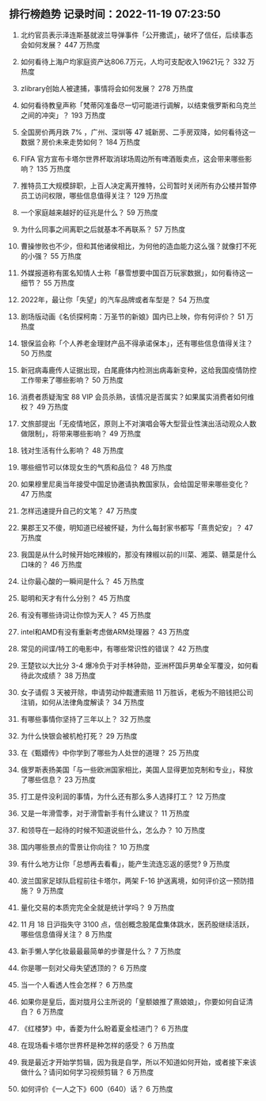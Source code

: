 
## 排行榜趋势 记录时间：2022-11-19 07:23:50
  
  1. 北约官员表示泽连斯基就波兰导弹事件「公开撒谎」，破坏了信任，后续事态会如何发展？ 447 万热度
    
  2. 如何看待上海户均家庭资产达806.7​万元，人均可支配收入19621元？ 332 万热度
    
  3. zlibrary创始人被逮捕，事情将会如何发展？ 278 万热度
    
  4. 如何看待教皇声称「梵蒂冈准备尽一切可能进行调解，以结束俄罗斯和乌克兰之间的冲突」？ 193 万热度
    
  5. 全国房价两月跌 7% ，广州、深圳等 47 城新房、二手房双降，如何看待这一数据？房价未来走势如何？ 184 万热度
    
  6. FIFA 官方宣布卡塔尔世界杯取消球场周边所有啤酒贩卖点，这会带来哪些影响？ 135 万热度
    
  7. 推特员工大规模辞职，上百人决定离开推特，公司暂时关闭所有办公楼并暂停员工访问权限，哪些信息值得关注？ 129 万热度
    
  8. 一个家庭越来越好的征兆是什么？ 59 万热度
    
  9. 为什么同事之间离职之后就基本不再联系？ 57 万热度
    
  10. 曹操惨败也不少，但和其他诸侯相比，为何他的造血能力这么强？就像打不死的小强？ 55 万热度
    
  11. 外媒报道称有匿名知情人士称「暴雪想要中国百万玩家数据」，如何看待这一细节？ 55 万热度
    
  12. 2022年，最让你「失望」的汽车品牌或者车型是？ 54 万热度
    
  13. 剧场版动画《名侦探柯南：万圣节的新娘》国内已上映，你有何评价？ 51 万热度
    
  14. 银保监会称「个人养老金理财产品不得承诺保本」，还有哪些信息值得关注？ 50 万热度
    
  15. 新冠病毒鹿传人证据出现，白尾鹿体内检测出病毒新变种，这给我国疫情防控工作带来了哪些影响？ 50 万热度
    
  16. 消费者质疑淘宝 88 VIP 会员杀熟，该情况是否属实？如果属实消费者如何维权？ 49 万热度
    
  17. 文旅部提出「无疫情地区，原则上不对演唱会等大型营业性演出活动观众人数做限制」，将带来哪些影响？ 49 万热度
    
  18. 钱对生活有什么影响？ 48 万热度
    
  19. 哪些细节可以体现女生的气质和品位？ 48 万热度
    
  20. 如果穆里尼奥当年接受中国足协邀请执教国家队，会给国足带来哪些变化？ 47 万热度
    
  21. 怎样迅速提升自己的文笔？ 47 万热度
    
  22. 果郡王又不傻，明知道已经被怀疑，为什么每封家书都写「熹贵妃安」？ 47 万热度
    
  23. 我国是从什么时候开始吃辣椒的，那没有辣椒以前的川菜、湘菜、赣菜是什么口味的？ 46 万热度
    
  24. 让你最心酸的一瞬间是什么？ 45 万热度
    
  25. 聪明和天才有什么分别？ 45 万热度
    
  26. 有没有哪些诗词让你惊为天人？ 45 万热度
    
  27. intel和AMD有没有重新考虑做ARM处理器？ 43 万热度
    
  28. 常见的间谍/特工的电影中，有哪些常识性的错误？ 42 万热度
    
  29. 王楚钦以大比分 3-4 爆冷负于对手林钟勋，亚洲杯国乒男单全军覆没，如何看待此次成绩？ 38 万热度
    
  30. 女子请假 3 天被开除，申请劳动仲裁遭索赔 11 万胜诉，老板为不赔钱把公司注销，如何从法律角度解读？ 34 万热度
    
  31. 有哪些事情你坚持了三年以上？ 32 万热度
    
  32. 为什么快银会被机枪打死？ 29 万热度
    
  33. 在《甄嬛传》中你学到了哪些为人处世的道理？ 25 万热度
    
  34. 俄罗斯表扬美国「与一些欧洲国家相比，美国人显得更加克制和专业」，释放了哪些信息？ 23 万热度
    
  35. 打工是件没利润的事情，为什么还有那么多人选择打工？ 12 万热度
    
  36. 又是一年滑雪季，对于滑雪新手有什么建议？ 11 万热度
    
  37. 和领导在一起待的时候不知道说些什么，怎么办？ 10 万热度
    
  38. 国内哪些景点的雪景让你向往？ 10 万热度
    
  39. 有什么地方让你「总想再去看看」，能产生流连忘返的感觉? 9 万热度
    
  40. 波兰国家足球队启程前往卡塔尔，两架 F-16 护送离境，如何评价这一预防措施？ 9 万热度
    
  41. 量化交易的本质完完全全就是统计学吗？ 9 万热度
    
  42. 11 月 18 日沪指失守 3100 点，信创概念股尾盘集体跳水，医药股继续活跃，哪些信息值得关注？ 8 万热度
    
  43. 新手懒人学化妆最最最简单的步骤是什么？ 7 万热度
    
  44. 你是哪一刻对父母失望透顶的？ 6 万热度
    
  45. 当一个人看透人性会怎样？ 6 万热度
    
  46. 如果你是皇后，面对胧月公主所说的「皇额娘推了熹娘娘」，你要如何自证清白？ 6 万热度
    
  47. 《红楼梦》中，香菱为什么盼着夏金桂进门？ 6 万热度
    
  48. 在现场看卡塔尔世界杯是种怎样的感受？ 6 万热度
    
  49. 我是最近才开始学剪辑，因为我是自学，所以不知道如何开始，或者接下来该做什么？请问如何学习视频剪辑？ 6 万热度
    
  50. 如何评价《一人之下》600（640）话？ 6 万热度
    